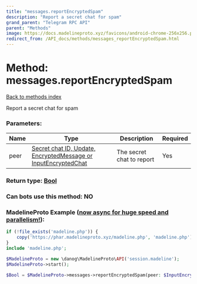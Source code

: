 ```yaml
---
title: "messages.reportEncryptedSpam"
description: "Report a secret chat for spam"
grand_parent: "Telegram RPC API"
parent: "Methods"
image: https://docs.madelineproto.xyz/favicons/android-chrome-256x256.png
redirect_from: /API_docs/methods/messages_reportEncryptedSpam.html
---
```

# Method: messages.reportEncryptedSpam
[Back to methods index](index.html)



Report a secret chat for spam

### Parameters:

| Name     |    Type       | Description | Required |
|----------|---------------|-------------|----------|
|peer|[Secret chat ID, Update, EncryptedMessage or InputEncryptedChat](/API_docs/types/InputEncryptedChat.html) | The secret chat to report | Yes|


### Return type: [Bool](/API_docs/types/Bool.html)

### Can bots use this method: **NO**


### MadelineProto Example ([now async for huge speed and parallelism!](https://docs.madelineproto.xyz/docs/ASYNC.html)):


```php
if (!file_exists('madeline.php')) {
    copy('https://phar.madelineproto.xyz/madeline.php', 'madeline.php');
}
include 'madeline.php';

$MadelineProto = new \danog\MadelineProto\API('session.madeline');
$MadelineProto->start();

$Bool = $MadelineProto->messages->reportEncryptedSpam(peer: $InputEncryptedChat, );
```

